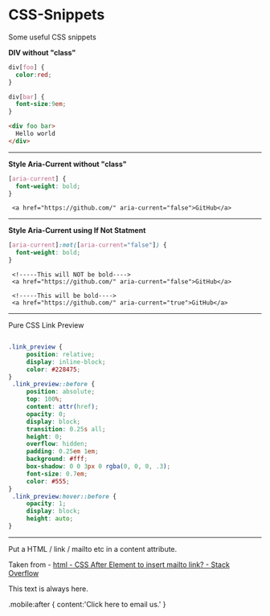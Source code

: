 # CSS-Snippets
Some useful CSS snippets


**DIV without "class"**

```css
div[foo] {
  color:red;
}

div[bar] {
  font-size:9em;
}
```

```html
<div foo bar>
  Hello world
</div>
```




---

**Style Aria-Current without "class"**

```css
[aria-current] {
  font-weight: bold;
}
```



     <a href="https://github.com/" aria-current="false">GitHub</a>


---

**Style Aria-Current using If Not Statment**

```css
[aria-current]:not([aria-current="false"]) {
  font-weight: bold;
}
```


     <!-----This will NOT be bold---->
     <a href="https://github.com/" aria-current="false">GitHub</a>
     
     <!-----This will be bold---->
     <a href="https://github.com/" aria-current="true">GitHub</a>


---

Pure CSS Link Preview


```css

.link_preview {
	 position: relative;
	 display: inline-block;
	 color: #228475;
}
 .link_preview::before {
	 position: absolute;
	 top: 100%;
	 content: attr(href);
	 opacity: 0;
	 display: block;
	 transition: 0.25s all;
	 height: 0;
	 overflow: hidden;
	 padding: 0.25em 1em;
	 background: #fff;
	 box-shadow: 0 0 3px 0 rgba(0, 0, 0, .3);
	 font-size: 0.7em;
	 color: #555;
}
 .link_preview:hover::before {
	 opacity: 1;
	 display: block;
	 height: auto;
}
```



---

Put a HTML / link / mailto etc in a content attribute. 

Taken from - [html - CSS After Element to insert mailto link? - Stack Overflow](https://stackoverflow.com/questions/9704802/css-after-element-to-insert-mailto-link)

<p>This text is always here.</p>
<a class="mobile" href="mailto:info@site.com"></a>

.mobile:after {
     content:'Click here to email us.'
}


